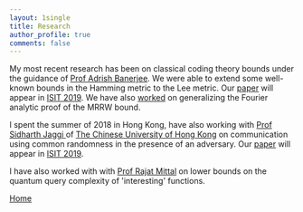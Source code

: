 ```yaml
---
layout: 1single
title: Research
author_profile: true
comments: false
---
```

My most recent research has been on classical coding theory bounds under the guidance of <a href="https://home.iitk.ac.in/~adrish">Prof Adrish Banerjee</a>. We were able to extend some well-known bounds in the Hamming metric to the Lee metric. Our <a href="/assets/pdfs/Lee_metric.pdf">paper</a> will appear in <a href="https://2019.ieee-isit.org/">ISIT 2019</a>. We have also <a href="/assets/pdfs/Adversarial_Channels.pdf">worked</a> on generalizing the Fourier analytic proof of the MRRW bound.

I spent the summer of 2018 in Hong Kong, have also working with <a href="https://staff.ie.cuhk.edu.hk/~sjaggi/"> Prof Sidharth Jaggi </a> of <a href="http://www.cuhk.edu.hk/english/index.html">The Chinese University of Hong Kong</a> on communication using common randomness in the presence of an adversary. Our <a href="/assets/pdfs/Shared_randomness.pdf">paper</a> will appear in <a href="https://2019.ieee-isit.org/">ISIT 2019</a>.

I have also worked with with <a href="https://www.cse.iitk.ac.in/users/rmittal/">Prof Rajat Mittal</a> on lower bounds on the quantum query complexity of 'interesting' functions.

[Home](/)